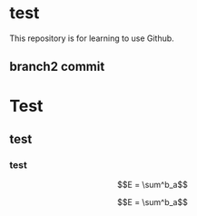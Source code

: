 # test
This repository is for learning to use Github.
## branch2 commit

# Test
## test
### test

```math
E = \sum^b_a
```
$$E = \sum^b_a$$
